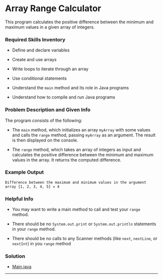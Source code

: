# Array Range Calculator

This program calculates the positive difference between the minimum and maximum values in a given array of integers.

### Required Skills Inventory

- Define and declare variables

- Create and use arrays
- Write loops to iterate through an array
- Use conditional statements
- Understand the `main` method and its role in Java programs
- Understand how to compile and run Java programs

### Problem Description and Given Info

The program consists of the following:

- The `main` method, which initializes an array `myArray` with some values and calls the `range` method, passing `myArray` as an argument. The result is then displayed on the console.

- The `range` method, which takes an array of integers as input and calculates the positive difference between the minimum and maximum values in the array. It returns the computed difference.

### Example Output

```
Difference between the maximum and minimum values in the argument array {1, 2, 3, 4, 5} = 4
```

### Helpful Info

* You may want to write a main method to call and test your `range` method.

* There should be no `System.out.print` or `System.out.println` statements in your `range` method.

* There should be no calls to any Scanner methods (like `next`, `nextLine`, or `nextInt`) in you `range` method

### Solution

* [Main.java](/Projects_02/Range/Main.java)

---